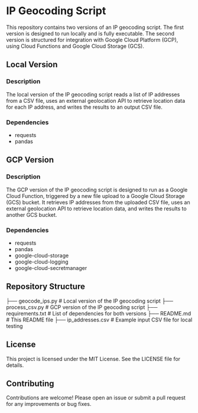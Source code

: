 
# IP Geocoding Script

This repository contains two versions of an IP geocoding script. The first version is designed to run locally and is fully executable. The second version is structured for integration with Google Cloud Platform (GCP), using Cloud Functions and Google Cloud Storage (GCS).

## Local Version

### Description

The local version of the IP geocoding script reads a list of IP addresses from a CSV file, uses an external geolocation API to retrieve location data for each IP address, and writes the results to an output CSV file.

### Dependencies

- requests
- pandas

## GCP Version

### Description

The GCP version of the IP geocoding script is designed to run as a Google Cloud Function, triggered by a new file upload to a Google Cloud Storage (GCS) bucket. It retrieves IP addresses from the uploaded CSV file, uses an external geolocation API to retrieve location data, and writes the results to another GCS bucket.

### Dependencies

- requests
- pandas
- google-cloud-storage
- google-cloud-logging
- google-cloud-secretmanager

## Repository Structure

├── geocode_ips.py             # Local version of the IP geocoding script
├── process_csv.py             # GCP version of the IP geocoding script
├── requirements.txt           # List of dependencies for both versions
├── README.md                  # This README file
├── ip_addresses.csv           # Example input CSV file for local testing

## License

This project is licensed under the MIT License. See the LICENSE file for details.

## Contributing

Contributions are welcome! Please open an issue or submit a pull request for any improvements or bug fixes.
